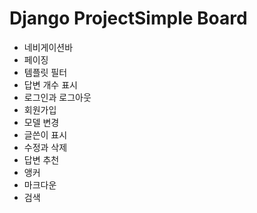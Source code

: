 # Django ProjectSimple Board
+ 네비게이션바
+ 페이징
+ 템플릿 필터
+ 답변 개수 표시
+ 로그인과 로그아웃
+ 회원가입
+ 모델 변경
+ 글쓴이 표시
+ 수정과 삭제
+ 답변 추천
+ 앵커
+ 마크다운
+ 검색
